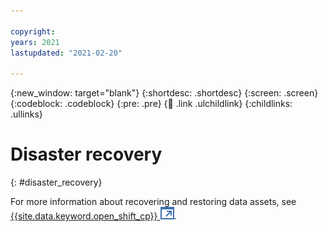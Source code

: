 ```yaml
---

copyright:
years: 2021
lastupdated: "2021-02-20"

---
```


{:new_window: target="blank"}
{:shortdesc: .shortdesc}
{:screen: .screen}
{:codeblock: .codeblock}
{:pre: .pre}
{:child: .link .ulchildlink}
{:childlinks: .ullinks}

# Disaster recovery
{: #disaster_recovery}

For more information about recovering and restoring data assets, see [{{site.data.keyword.open_shift_cp}} ![Opens in a new tab](../images/icons/launch-glyph.svg "Opens in a new tab")](https://docs.openshift.com/container-platform/4.4/backup_and_restore/disaster_recovery/about-disaster-recovery.html).
